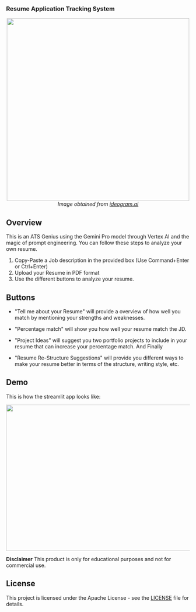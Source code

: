 ### Resume Application Tracking System

<p align="center">
  <img src=resume_icon.jpg width="500px" height="500px" >
  <br>
  <em>Image obtained from <a href="https://ideogram.ai">ideogram.ai</a></em>
</p>

## Overview


This is an ATS Genius using the Gemini Pro model through Vertex AI and the magic of prompt engineering. You can follow these steps to analyze your own resume.

1. Copy-Paste a Job description in the provided box (Use Command+Enter or Ctrl+Enter)
2. Upload your Resume in PDF format
3. Use the different buttons to analyze your resume.

## Buttons

- "Tell me about your Resume" will provide a overview of how well you match by mentioning your strengths and weaknesses.

- "Percentage match" will show you how well your resume match the JD.

- "Project Ideas" will suggest you two portfolio projects to include in your resume that can increase your percentage match. And Finally

- "Resume Re-Structure Suggestions" will provide you different ways to make your resume better in terms of the structure, writing style, etc.

## Demo

This is how the streamlit app looks like:

<p align="center">
  <img src=streamlit_homepage.png width="700px" height="400px" >
</p>

**Disclaimer**
This product is only for educational purposes and not for commercial use.

## License

This project is licensed under the Apache License - see the [LICENSE](LICENSE) file for details.



